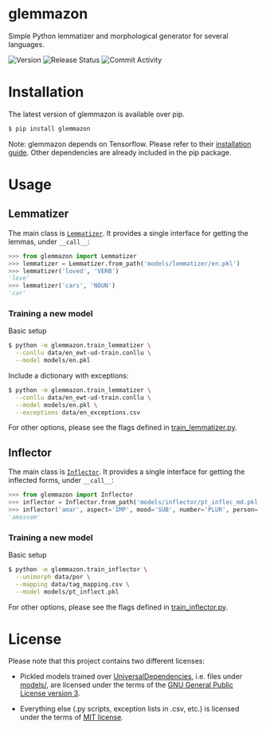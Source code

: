# glemmazon
Simple Python lemmatizer and morphological generator for several 
languages.

![Version](https://img.shields.io/badge/version-0.3-red)
![Release Status](https://img.shields.io/badge/release-unstable-red)
![Commit Activity](https://img.shields.io/github/commit-activity/m/gustavoauma/glemmazon)

# Installation
The latest version of glemmazon is available over pip.
```bash
$ pip install glemmazon 
```

Note: glemmazon depends on Tensorflow. Please refer to their 
[installation guide](https://www.tensorflow.org/install/). Other
dependencies are already included in the pip package.

# Usage
## Lemmatizer
The main class is [`Lemmatizer`](./glemmazon/lemmatizer.py). It 
provides a single interface for getting the lemmas, under `__call__`:
```python
>>> from glemmazon import Lemmatizer
>>> lemmatizer = Lemmatizer.from_path('models/lemmatizer/en.pkl')
>>> lemmatizer('loved', 'VERB')
'love'
>>> lemmatizer('cars', 'NOUN')
'car'
```

### Training a new model
Basic setup
```bash
$ python -m glemmazon.train_lemmatizer \
  --conllu data/en_ewt-ud-train.conllu \
  --model models/en.pkl
```

Include a dictionary with exceptions:
```bash
$ python -m glemmazon.train_lemmatizer \
  --conllu data/en_ewt-ud-train.conllu \
  --model models/en.pkl \
  --exceptions data/en_exceptions.csv
```

For other options, please see the flags defined in 
[train_lemmatizer.py](./glammatizer/train_lemmatizer.py).

## Inflector
The main class is [`Inflector`](./glemmazon/inflector.py). It 
provides a single interface for getting the inflected forms, under 
`__call__`:
```python
>>> from glemmazon import Inflector
>>> inflector = Inflector.from_path('models/inflector/pt_inflec_md.pkl')
>>> inflector('amar', aspect='IMP', mood='SUB', number='PLUR', person='3', tense='PAST')
'amassem'
```

### Training a new model
Basic setup
```bash
$ python -m glemmazon.train_inflector \
  --unimorph data/por \
  --mapping data/tag_mapping.csv \
  --model models/pt_inflect.pkl
```

For other options, please see the flags defined in 
[train_inflector.py](./glammatizer/train_inflector.py).

# License
Please note that this project contains two different licenses:

- Pickled models trained over [UniversalDependencies](
  http://github.com/UniversalDependencies), i.e. files under 
  [models/](./models/), are licensed under the terms of the [GNU General 
  Public License version 3](./models/!LICENSE).
  
- Everything else (.py scripts, exception lists in .csv, etc.) is 
  licensed under the terms of [MIT license](./LICENSE).
